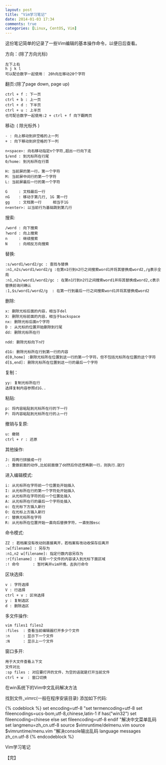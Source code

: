 ```yaml
---
layout: post
title: "Vim学习笔记"
date: 2014-01-03 17:34
comments: true
categories: [Linux, CentOS, Vim]
---
```


这份笔记简单的记录了一些Vim编辑的基本操作命令，以便日后查看。

方向：(除了方向光标)

    左下上右
    h j k l
    可以配合数字一起使用： 20h向左移动20个字符

<!-- more --> 
翻页:(除了page down, page up)

    ctrl + f : 下一页
    ctrl + b : 上一页
    ctrl + d : 下半页
    ctrl + u : 上半页
    也可配合数字一起使用:2 + ctrl + f 向下翻两页


移动: ( 除光标外 )

    - : 向上移动到非空格的上一列
    + : 向下移动到非空格的下一列

    n<space>: 向右移动指定n个字符,超出一行向下走
    $/end : 到光标所在行尾
    0/home: 到光标所在行首

    H: 当前屏的第一行，第一个字符
    M: 当前屏中间行的第一个字符
    L: 当前屏最后一行的第一个字符

    G     : 文档最后一行
    nG    : 移动于第几行, 1G 第一行
    gg    : 文档第一行     相当于1G
    n<enter>: 以当前行为基础跳到第几行


搜索:

    /word : 向下搜索
    ?word : 向上搜索
    n     : 继续搜索
    N     : 向相反方向搜索


替换:

    :s/word1/word2/gc : 查找与替换
    :n1,n2s/word1/word2/g :在第n1行到n2行之间搜索word1并将其替换成word2,/g表示全局
    :n1,n2s/word1/word2/gc : 在第n1行到n2行之间搜索word1并将其替换成word2,c表示替换前询问确认
    :1,$s/word1/word2/g  : 在第一行到最后一行之间搜索word1并将其替换成word2
    


删除:

    x: 删除光标后面的内容，相当于del
    X: 删除光标前面的内容，相当于backspace
    nx: 删除光标后面n个字符
    D : 从光标的位置开始删除到行尾
    dd: 删除光标所在行

    ndd: 删除光标向下n行

    d1G: 删除光标所在行到第一行的内容
    d[0,home] :删除光标所在位置到这一行的第一个字符，但不包括光标所在位置的这个字符
    d[$,end]: 删除光标所在位置到这一行的最后一个字符


复制：

    yy: 复制光标所在行
    选择复制内容参照d1G..


粘贴:

    p: 将内容粘贴到光标所在行的下一行
    P: 将内容粘贴到光标所在行的上一行


撤销与复原:

    u: 撤销
    ctrl + r : 还原


其他操作:

    J: 将两行拼接成一行
    .: 重做前面的动作,比如前面做了dd然后你还想再删一行，则执行.就行


进入编辑模式:

    i: 从光标所在字符前一个位置处开始插入
    I: 从光标所在行的第一个字符处开始插入
    a: 从光标所在字符的后一个位置处插入
    A: 从光标所在行的最后一个字符处插入
    o: 在光标下方插入新行
    O: 在光标上方插入新行
    r: 替换光标所在字符
    R: 从光标所在位置开始一直向后替换字符，一直到按esc


命令模式:

    ZZ : 若档案没有改动则直接离开，若档案有改动收保存后离开
    :w[filename] : 另存为
    :n1,n2 w[filename]: 指定行数内容另存为
    :r[filename] : 将另一个文件的内容读入到光标下面区域
    :! 命令      : 暂时离开vim环境，去执行命令


区块选择:

    v : 字符选择
    V : 行选择
    ctrl + v : 区块选择
    y : 复制选区
    d : 删除选区


多文件操作:

    vim files1 files2
    :files  : 查看当前编辑器打开多少个文件
    :n      : 显示下一个文件
    :N      : 显示上一个文件


窗口多开:

    用于大文件查看上下文
    文件对比
    :sp files : 对应要打开的文件，为空的话就是打开当前文件
    ctrl + w  : 窗口切换


在win系统下的Vim中文乱码解决方法

找到文件_vimrc(一般在程序安装目录)
添加如下代码:

{% codeblock %}
set encoding=utf-8
"set termencoding=utf-8
set fileencodings=ucs-bom,utf-8,chinese,latin-1
if has("win32")
  set fileencoding=chinese
else
  set fileencoding=utf-8
endif
"解决中文菜单乱码
set langmenu=zh_cn.utf-8
source $vimruntime/delmenu.vim
source $vimruntime/menu.vim
"解决console输出乱码
language messages zh_cn.utf-8
{% endcodeblock %}

Vim学习笔记

【完】
